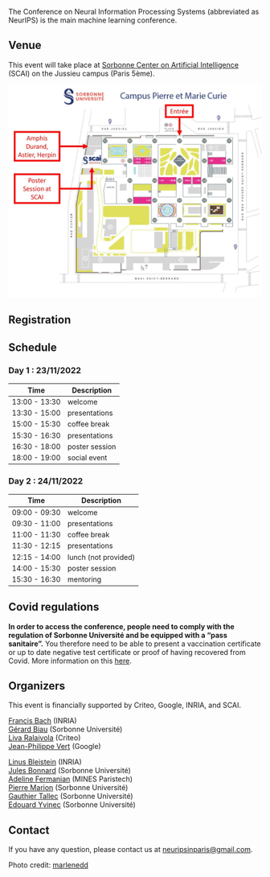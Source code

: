 The Conference on Neural Information Processing Systems (abbreviated as NeurIPS) is the main machine learning conference.

## Venue

This event will take place at [Sorbonne Center on Artificial Intelligence](https://scai.sorbonne-universite.fr) (SCAI) on the Jussieu campus (Paris 5ème).

![map](/docs/assets/plan_neurips2022.jpg)

## Registration

## Schedule
### Day 1 : 23/11/2022

| **Time** | **Description** |
| -----| ----------- |
| 13:00 - 13:30 | welcome |
| 13:30 - 15:00 | presentations |
| 15:00 - 15:30 | coffee break |
| 15:30 - 16:30 | presentations |
| 16:30 - 18:00 | poster session |
| 18:00 - 19:00 | social event |

### Day 2 : 24/11/2022


| **Time** | **Description** |
| -----| ----------- |
| 09:00 - 09:30 | welcome |
| 09:30 - 11:00 | presentations |
| 11:00 - 11:30 | coffee break |
| 11:30 - 12:15 | presentations |
| 12:15 - 14:00 | lunch (not provided) |
| 14:00 - 15:30 | poster session |
| 15:30 - 16:30 | mentoring|

## Covid regulations

**In order to access the conference, people need to comply with the regulation of Sorbonne Université and be equipped with a “pass sanitaire”.** You therefore need to be able to present a vaccination certificate or up to date negative test certificate or proof of having recovered from Covid. More information on this [here](https://www.gouvernement.fr/info-coronavirus).

## Organizers
This event is financially supported by Criteo, Google, INRIA, and SCAI.

[Francis Bach](https://www.di.ens.fr/~fbach/) (INRIA) <br>
[Gérard Biau](https://www.lpsm.paris/pageperso/biau/) (Sorbonne Université)<br>
[Liva Ralaivola](https://pageperso.lif.univ-mrs.fr/~liva.ralaivola/doku.php) (Criteo) <br>
[Jean-Philippe Vert](https://members.cbio.mines-paristech.fr/~jvert/) (Google)

[Linus Bleistein](https://team.inria.fr/heka/team-members/bleistein/) (INRIA)<br>
[Jules Bonnard](https://www.isir.upmc.fr/personnel/bonnard/) (Sorbonne Université)<br>
[Adeline Fermanian](https://afermanian.github.io) (MINES Paristech)<br>
[Pierre Marion](https://pierremarion23.github.io) (Sorbonne Université)<br>
[Gauthier Tallec](https://www.isir.upmc.fr/personnel/tallec/) (Sorbonne Université)<br>
[Edouard Yvinec](https://www.isir.upmc.fr/personnel/yvinec/) (Sorbonne Université)

## Contact

If you have any question, please contact us at [neuripsinparis@gmail.com](mailto:neuripsinparis@gmail.com).


Photo credit: [marlenedd](https://www.flickr.com/photos/24241643@N00/49478118648)
